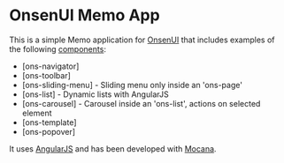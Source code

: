 # OnsenUI Memo App

This is a simple Memo application for [OnsenUI](http://onsen.io/ "OnsenUI") that includes examples of the following [components](http://onsen.io/guide/components.html "OnsenUI components"):
* [ons-navigator]
* [ons-toolbar]
* [ons-sliding-menu] - Sliding menu only inside an 'ons-page'
* [ons-list] - Dynamic lists with AngularJS
* [ons-carousel] - Carousel inside an 'ons-list', actions on selected element
* [ons-template]
* [ons-popover]

It uses [AngularJS](https://angularjs.org/ "AngularJS") and has been developed with [Mocana](https://monaca.io/ "Monaca").


